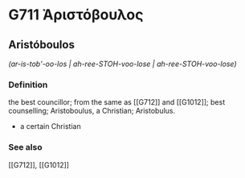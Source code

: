 # G711 Ἀριστόβουλος

## Aristóboulos

_(ar-is-tob'-oo-los | ah-ree-STOH-voo-lose | ah-ree-STOH-voo-lose)_

### Definition

the best councillor; from the same as [[G712]] and [[G1012]]; best counselling; Aristoboulus, a Christian; Aristobulus.

- a certain Christian

### See also

[[G712]], [[G1012]]

